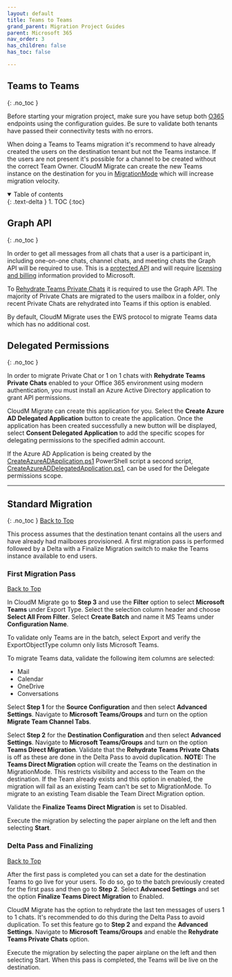 ```yaml
---
layout: default
title: Teams to Teams
grand_parent: Migration Project Guides
parent: Microsoft 365
nav_order: 3
has_children: false
has_toc: false

---
```


## Teams to Teams
{: .no_toc }

Before starting your migration project, make sure you have setup both <a href="https://cloudm-migrate.github.io/documentation/Endpoint-Configuration-Guides/O365Tenant.html">O365</a> endpoints using the configuration guides. Be sure to validate both tenants have passed their connectivity tests with no errors. 

When doing a Teams to Teams migration it's recommend to have already created the users on the destination tenant but not the Teams instance. If the users are not present it's possible for a channel to be created without the correct Team Owner. CloudM Migrate can create the new Teams instance on the destination for you in <a href="https://learn.microsoft.com/en-us/microsoftteams/platform/graph-api/import-messages/import-external-messages-to-teams">MigrationMode</a> which will increase migration velocity. 

<a name="top"></a>
<details open markdown="block">
  <summary>
    Table of contents
  </summary>
  {: .text-delta }
1. TOC
{:toc}
</details>

## Graph API
{: .no_toc }

In order to get all messages from all chats that a user is a participant in, including one-on-one chats, channel chats, and meeting chats the Graph API will be required to use. This is a <a href="https://learn.microsoft.com/en-us/graph/teams-protected-apis">protected API</a> and will require <a href="https://learn.microsoft.com/en-us/graph/teams-licenses">licensing and billing</a> information provided to Microsoft. 

To <a href="https://cloudm-migrate.github.io/documentation/Engineering-Reference/O365DestinationAO.html#rehydrate-teams-private-chats-">Rehydrate Teams Private Chats</a> it is required to use the Graph API. The majority of Private Chats are migrated to the users mailbox in a folder, only recent Private Chats are rehydrated into Teams if this option is enabled. 

By default, CloudM Migrate uses the EWS protocol to migrate Teams data which has no additional cost. 

## Delegated Permissions
{: .no_toc }

In order to migrate Private Chat or 1 on 1 chats with **Rehydrate Teams Private Chats** enabled to your Office 365 environment using modern authentication, you must install an Azure Active Directory application to grant API permissions. 

CloudM Migrate can create this application for you. Select the **Create Azure AD Delegated Application** button to create the application. Once the application has been created successfully a new button will be displayed, select **Consent Delegated Application** to add the specific scopes for delegating permissions to the specified admin account.

If the Azure AD Application is being created by the <a href="https://bitbucket.org/cloudsols/cloudm-public/src/main/Migrate/PowerShell/CreateAzureADApplication.ps1">CreateAzureADApplication.ps1</a> PowerShell script a second script, <a href="https://bitbucket.org/cloudsols/cloudm-public/src/main/Migrate/PowerShell/CreateAzureADDelegatedApplication.ps1">CreateAzureADDelegatedApplication.ps1</a>, can be used for the Delegate permissions scope.

---

## Standard Migration 
{: .no_toc }
[Back to Top](#top)

This process assumes that the destination tenant contains all the users and have already had mailboxes provisioned. A first migration pass is performed followed by a Delta with a Finalize Migration switch to make the Teams instance available to end users.

### First Migration Pass
[Back to Top](#top)

In CloudM Migrate go to **Step 3** and use the **Filter** option to select **Microsoft Teams** under Export Type. Select the selection column header and choose **Select All From Filter**. Select **Create Batch** and name it MS Teams under **Configuration Name**.

To validate only Teams are in the batch, select Export and verify the ExportObjectType column only lists Microsoft Teams. 

To migrate Teams data, validate the following item columns are selected:

- Mail 
- Calendar 
- OneDrive
- Conversations

Select **Step 1** for the **Source Configuration** and then select **Advanced Settings**. Navigate to **Microsoft Teams/Groups** and turn on the option **Migrate Team Channel Tabs**. 

Select **Step 2** for the **Destination Configuration** and then select **Advanced Settings**. Navigate to **Microsoft Teams/Groups** and turn on the option **Teams Direct Migration**. Validate that the **Rehydrate Teams Private Chats** is off as these are done in the Delta Pass to avoid duplication. 
**NOTE:** The **Teams Direct Migration** option will create the Teams on the destination in MigrationMode. This restricts visibility and access to the Team on the destination. If the Team already exists and this option in enabled, the migration will fail as an existing Team can't be set to MigrationMode. To migrate to an existing Team disable the Team Direct Migration option. 

Validate the **Finalize Teams Direct Migration** is set to Disabled. 

Execute the migration by selecting the paper airplane on the left and then selecting **Start**. 

### Delta Pass and Finalizing 
[Back to Top](#top)

After the first pass is completed you can set a date for the destination Teams to go live for your users. To do so, go to the batch previously created for the first pass and then go to **Step 2**. Select **Advanced Settings** and set the option **Finalize Teams Direct Migration** to Enabled. 

CloudM Migrate has the option to rehydrate the last ten messages of users 1 to 1 chats. It's recommended to do this during the Delta Pass to avoid duplication. To set this feature go to **Step 2** and expand the **Advanced Settings**. Navigate to **Microsoft Teams/Groups** and enable the **Rehydrate Teams Private Chats** option. 

Execute the migration by selecting the paper airplane on the left and then selecting Start. When this pass is completed, the Teams will be live on the destination.




